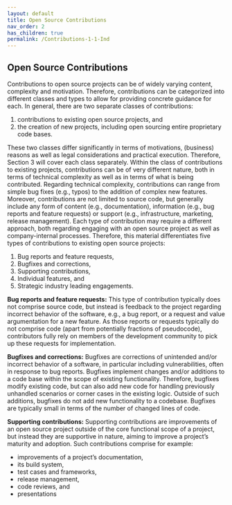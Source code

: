 ```yaml
---
layout: default
title: Open Source Contributions
nav_order: 2
has_children: true
permalink: /Contributions-1-1-Ind
---
```


## Open Source Contributions

Contributions to open source projects can be of widely varying content, complexity and motivation. Therefore, contributions can be categorized into different classes and types to allow for providing concrete guidance for each.
In general, there are two separate classes of contributions:

1. contributions to existing open source projects, and
1. the creation of new projects, including open sourcing entire proprietary code bases.

These two classes differ significantly in terms of motivations, (business) reasons as well as legal considerations and practical execution. Therefore, Section 3 will cover each class separately.
Within the class of contributions to existing projects, contributions can be of very different nature, both in terms of technical complexity as well as in terms of what is being contributed. Regarding technical complexity, contributions can range from simple bug fixes (e.g., typos) to the addition of complex new features. Moreover, contributions are not limited to source code, but generally include any form of content (e.g., documentation), information (e.g., bug reports and feature requests) or support (e.g., infrastructure, marketing, release management).
Each type of contribution may require a different approach, both regarding engaging with an open source project as well as company-internal processes. Therefore, this material differentiates five types of contributions to existing open source projects:

1. Bug reports and feature requests,
1. Bugfixes and corrections,
1. Supporting contributions,
1. Individual features, and
1. Strategic industry leading engagements.

**Bug reports and feature requests:** This type of contribution typically does not comprise source code, but instead is feedback to the project regarding incorrect behavior of the software, e.g., a bug report, or a request and value argumentation for a new feature. As those reports or requests typically do not comprise code (apart from potentially fractions of pseudocode), contributors fully rely on members of the development community to pick up these requests for implementation.

**Bugfixes and corrections:** Bugfixes are corrections of unintended and/or incorrect behavior of a software, in particular including vulnerabilities, often in response to bug reports. Bugfixes implement changes and/or additions to a code base within the scope of existing functionality. Therefore, bugfixes modify existing code, but can also add new code for handling previously unhandled scenarios or corner cases in the existing logic. Outside of such additions, bugfixes do not add new functionality to a codebase. Bugfixes are typically small in terms of the number of changed lines of code.

**Supporting contributions:** Supporting contributions are improvements of an open source project outside of the core functional scope of a project, but instead they are supportive in nature, aiming to improve a project’s maturity and adoption. Such contributions comprise for example:

* improvements of a project’s documentation,
* its build system,
* test cases and frameworks,
* release management,
* code reviews, and
* presentations
